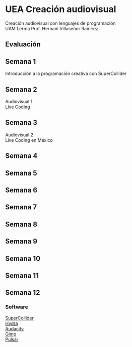 # UEA Creación audiovisual
Creación audiovisual con lenguajes de programación  
UAM Lerma
Prof. Hernani Villaseñor Ramírez
## Evaluación
## Semana 1
Introducción a la programación creativa con SuperCollider  
## Semana 2
Audiovisual 1  
Live Coding  
## Semana 3
Audiovisual 2  
Live Coding en México  
## Semana 4
## Semana 5
## Semana 6
## Semana 7
## Semana 8
## Semana 9
## Semana 10
## Semana 11
## Semana 12
### Software
[SuperCollider](https://supercollider.github.io/)  
[Hydra](https://hydra.ojack.xyz/)  
[Audacity](https://www.audacityteam.org/download/)  
[Gimp](https://www.gimp.org/)  
[Pulsar](https://pulsar-edit.dev/)  
